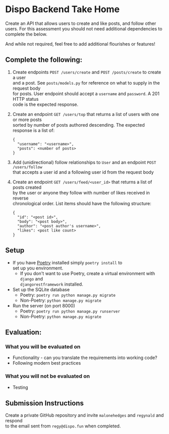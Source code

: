 # Dispo Backend Take Home

Create an API that allows users to create and like posts, and follow other users. 
For this assessment you should not need additional dependencies to complete the below.

And while not required, feel free to add additional flourishes or features!

## Complete the following:
1. Create endpoints `POST /users/create` and `POST /posts/create` to create a user  
   and a post. See `posts/models.py` for reference on what to supply in the request body  
   for posts. User endpoint should accept a `username` and `password`. A 201 HTTP status  
   code is the expected response.
   
2. Create an endpoint `GET /users/top` that returns a list of users with one or more posts  
   sorted by number of posts authored descending.  The expected response is a list of:
   ```
   {
     "username": "<username>",
     "posts": <number of posts>
   }
   ```
    
3. Add (unidirectional) follow relationships to `User` and an endpoint `POST /users/follow`  
   that accepts a user id and a following user id from the request body 

4. Create an endpoint `GET /users/feed/<user_id>` that returns a list of posts created  
   by the user or anyone they follow with number of likes received in reverse   
   chronological order. List items should have the following structure:
   ```
   {
     "id": "<post id>",
     "body": "<post body>",
     "author": "<post author's username>",
     "likes": <post like count>
   }
   ```
   
## Setup
* If you have [Poetry](https://python-poetry.org) installed simply `poetry install` to  
  set  up you environment.  
    * If you don't want to use Poetry, create a virtual environment with `django` and   
      `djangorestframework` installed.
* Set up the SQLite database
    * Poetry: `poetry run python manage.py migrate`
    * Non-Poetry: `python manage.py migrate`
* Run the server (on port 8000)
    * Poetry: `poetry run python manage.py runserver`
    * Non-Poetry: `python manage.py migrate`

## Evaluation:

### What you will be evaluated on
* Functionality - can you translate the requirements into working code?
* Following modern best practices

### What you will not be evaluated on
* Testing

## Submission Instructions
Create a private GitHub repository and invite `malonehedges` and `regynald` and respond  
to the email sent from `regy@dispo.fun` when completed.
